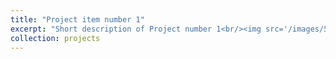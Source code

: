 ```yaml
---
title: "Project item number 1"
excerpt: "Short description of Project number 1<br/><img src='/images/500x300.png'>"
collection: projects
---
```


